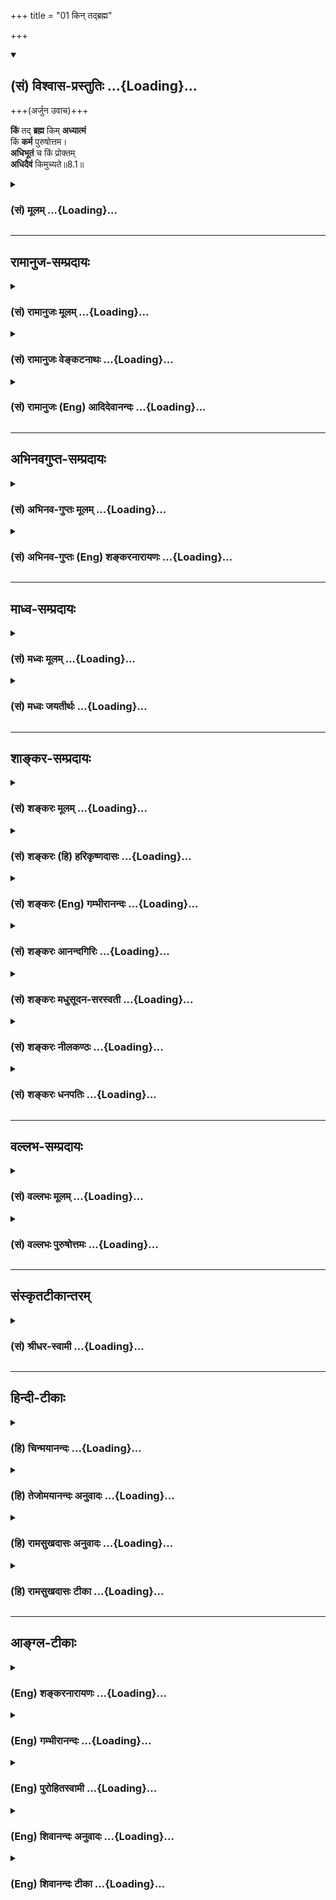 +++
title = "01 किन् तद्ब्रह्म"

+++
<div class="js_include" newlevelforh1="2" title="(सं) विश्वास-प्रस्तुतिः" unfilled url="/purANam_vaiShNavam/mahAbhAratam/06-bhIShma-parva/03-bhagavad-gItA-parva/saMskRtam/vishvAsa-prastutiH/08_axara-para-brahma-yo/01_kin_tadbrahma.md">
<details open><summary><h2>(सं) विश्वास-प्रस्तुतिः ...{Loading}...</h2></summary>

+++(अर्जुन उवाच)+++

**किं** तद् **ब्रह्म** किम् **अध्यात्मं**  
किं **कर्म** पुरुषोत्तम।  
**अधिभूतं** च किं प्रोक्तम्  
**अधिदैवं** किमुच्यते॥8.1॥
</details>
</div>
<div class="js_include collapsed" newlevelforh1="3" title="(सं) मूलम्" unfilled url="/purANam_vaiShNavam/mahAbhAratam/06-bhIShma-parva/03-bhagavad-gItA-parva/saMskRtam/mUlam/08_axara-para-brahma-yo/01_kin_tadbrahma.md">
<details><summary><h3>(सं) मूलम् ...{Loading}...</h3></summary>

अर्जुन उवाच  
किं तद्ब्रह्म किमध्यात्मं किं कर्म पुरुषोत्तम।  
अधिभूतं च किं प्रोक्तमधिदैवं किमुच्यते।।8.1।।
</details>
</div>


_________________
## रामानुज-सम्प्रदायः
<div class="js_include collapsed" newlevelforh1="3" title="(सं) रामानुजः मूलम्" unfilled url="/purANam_vaiShNavam/mahAbhAratam/06-bhIShma-parva/03-bhagavad-gItA-parva/saMskRtam/rAmAnujaH/mUlam/08_axara-para-brahma-yo/01_kin_tadbrahma.md">
<details><summary><h3>(सं) रामानुजः मूलम् ...{Loading}...</h3></summary>

सप्तमे परस्य ब्रह्मणो वासुदेवस्योपास्यत्वम् निखिलचेतनाचेतनवस्तुशेषित्वम्, कारणत्वम्, आधारत्वम्, सर्वशरीरतया सर्वप्रकारत्वेन सर्वशब्दवाच्यत्वम्, सर्वनियन्तृत्वम्, सर्वैश् च कल्याणगुणगणैस् तस्यैव परतरत्वम्, सत्त्वरजस्तमोमयैर् देहेन्द्रियत्वेन भोग्यत्वेन चावस्थितैर् भावैर् अनादिकालप्रवृत्तदुष्कृतप्रवाहहेतुकैस् तस्य तिरोधानम्, अत्युत्कृष्टसुकृतहेतुकभगवत्प्रपत्त्या सुकृततारतम्येन च प्रतिपत्तिवैशेष्याद् ऐश्वर्याक्षरयाथात्म्यभगवत्प्राप्त्यपेक्षयोपासकभेदम्, भगवन्तं प्रेप्सोर् नित्ययुक्ततयैकभक्तितया चात्यर्थपरमपुरुषप्रियत्वेन च श्रैष्ठ्यम् दुर्लभत्वं च प्रतिपाद्य एषां त्रयाणां ज्ञातव्योपादेयभेदांश् च प्रास्तौषीत् । इदानीम् अष्टमे प्रस्तुतान् ज्ञातव्योपादेयभेदान् विविनक्ति ॥

।।8.1।। अर्जुन उवाच -- जरामरणमोक्षाय भगवन्तम् आश्रित्य यतमानानां
ज्ञातव्यतया उक्तं **तद् ब्रह्म अध्यात्मं** च कर्म च **किम्** इति
वक्तव्यम् ऐश्वर्यार्थिनां ज्ञातव्यम् **अधिभूतम् अधिदैवं च किं** त्रयाणां
ज्ञातव्यः अधियज्ञशब्दनिर्दिष्टश्च **कः** तस्य च अधियज्ञभावः कथं
**प्रयाणकाले** च एभिः त्रिभिः **नियतात्मभिः कथं ज्ञेयः असि।**

</details>
</div>
<div class="js_include collapsed" newlevelforh1="3" title="(सं) रामानुजः वेङ्कटनाथः" unfilled url="/purANam_vaiShNavam/mahAbhAratam/06-bhIShma-parva/03-bhagavad-gItA-parva/saMskRtam/rAmAnujaH/venkaTanAthaH/08_axara-para-brahma-yo/01_kin_tadbrahma.md">
<details><summary><h3>(सं) रामानुजः वेङ्कटनाथः ...{Loading}...</h3></summary>

  
  
।।8.1।। सङ्गतिदर्शनायाह -- सप्तम इति। परस्य ब्रह्मणो
वासुदेवस्योपास्यत्वमिति -- मय्यासक्तमनाः \[7।1\] इत्यादेरथः तत्रैव
ह्युपासनं प्रस्तुतम्। तच्छेषतया चान्यत्सर्वमिहोच्यते। तस्यैव
प्रपञ्चनम्अहं सर्वस्य प्रभवः \[10।8\]वासुदेवः सर्वं \[7।19\]चतुर्विधा
भजन्ते माम् \[7।16\] इत्यादिभिः परस्तात्क्रियत इति
भावः। परस्येत्यादिभिरुपहितब्रह्मव्योमातीतादिपक्षप्रतिक्षेपः।
ब्रह्मशब्दस्य विशेषशब्दसमभिव्याहाराद्देवतान्तरव्यावृत्तिः।
वासुदेवशब्देनात्रावतारविशेषो वा
विवक्षितः। निखिलेत्यादिभिरुपास्यत्वपरब्रह्मत्वोपयुक्ताकारकथनम्। निखिलचेतनाचेतनवस्तुशेषित्वमितिभूमिरापः
\[7।4\] इत्यादेः श्लोकद्वयस्यार्थः। निखिलशब्देन
कार्यकारणादिरूपावस्थासङ्ग्रहात् कार्यभूतब्रह्मरुद्रादेरपि क्रोडीकारः।
कारणत्वम्एतद्योनीनि \[7।6\] इति श्लोकस्यार्थः। मत्तः परतरं नान्यत्
\[7।7\] इत्युक्तस्य परत्वस्यमामेभ्यः परम् \[7।13\] इत्यत्रोपयुक्ततया
तत्रैवोदाहर्तुमत्र तदतिक्रमेणमयि सर्वम् \[7।7\]
इत्याद्युक्ताधारत्वोपादानम्। रसोऽहम् \[7।8\] इत्यादिसामानाधिकरण्यफलितं
सर्वशब्दवाच्यत्वम्। तत्र हेतुराधारत्वादिविशेषसिद्धं सर्वशरीरकत्वम्। एवं
शेषित्वाद्यनुवादेन
वक्ष्यमाणतत्तदधिकारिप्राप्यवस्तुविशेषसामानाधिकरण्यस्यापि
शरीरात्मभावहेतुकत्वं दर्शितम्। मत्त एवेति तान्विद्धि \[7।12\] इत्यादिषु
प्रवृत्तितादधीन्यस्यापि विवक्षितत्वात्सिद्धं
सर्वनियन्तृत्वम्। सवश्चेत्यनेनानिर्दिष्टानामन्येषां च आभिप्रायिकाणां
सङ्ग्रहः। तस्यैवेत्यवधारणेननान्यत्किञ्चिदस्ति \[7।7\] इत्यस्यार्थ
उक्तः। त्रिभिर्गुणमयैः \[7।13\] इति श्लोकस्य
सार्धस्यार्थःसत्त्वेत्यादिनोक्तः। मामेव \[7।14\] इत्याद्युक्तप्रपत्तेः
सुकृतविशेषहेतुकत्वम्। जनाः सुकृतिनः \[7।16\] इत्यनेन
दर्शितमाहअत्युत्कृष्टसुकृतेति। न मां दुष्कृतिनः \[7।15\] इत्यादेः
पूर्वोक्ततिरोधानप्रकारविशेषकथनरूपत्वात्सुकृतिप्रशंसाशेषत्वाच्च
तदर्थोऽत्र पृथङ्गोपात्तः। चतुर्विधाः \[7।16\]
इत्यादिकंसुकृततारतम्येनेत्यादिनाऽनुसंहितम्। उपासकभेदं चेत्यन्वयः। तेषां
ज्ञानी \[7।17\] इत्यादेः श्लोकद्वयस्यार्थोभगवन्तमित्यादिनोक्तः। बहूनां
जन्मनाम् \[7।19\] इत्यादिनासर्गे यान्ति परन्तप \[7।27\] इत्यन्तेन
सिद्धमाहदुर्लभत्वमिति। येषां तु \[7।28\] इत्यादेरध्यायशेषस्य अर्थमाह --
एषां त्रयाणामिति। ज्ञातव्यमिह सिद्धरूपं विवक्षितम्। उपादेयं अनुष्ठेयम्।
एतेनस्वयाथात्म्यम् \[गी.सं.11\] इत्यादिसङ्ग्रहश्लोकस्यार्थोऽपि
प्रपञ्चितः। अयं त्वष्टमस्य
सङ्ग्रहःऐश्वर्याक्षरयाथात्म्यभगवच्चरणार्थिनाम्। वेद्योपादेयभावानामष्टमे
भेद उच्यते \[गी.सं.12\] इति। अत्र
भेदोक्तेरध्यायार्थत्वात्स्वरूपप्रस्तावः प्रागेव कृत इति
दर्शितम्। ,प्रस्तुतप्रपञ्चनमिति सङ्गतिमाह -- इदानीमिति।
जीवस्वरूपादिज्ञातव्यस्योपासनाद्यनुष्ठेयस्य च भेदजिज्ञासयाऽर्जुन उवाच --
किं तदिति। आर्तो जिज्ञासुः \[7।16\] इत्यादिना
प्रागेवाधिकारित्रयस्योक्तत्वात्जरामरणमोक्षाय \[7।29\] इत्यादिषु
यच्छब्दावृत्तिसामर्थ्यादर्थस्वभावाच्चाधिकारिभेदस्तेषां
ज्ञातव्योपादेयवस्तुप्रतिनियमश्चार्जुनेन ज्ञातः तत्रैव विशेषबुभुत्सयाऽय
प्रश्नः। वक्ष्यते च विशेषः। ततश्चकिं तद्ब्रह्म
इत्यर्धमक्षरयाथात्म्यार्थिविषयम् अधिभूते च
इत्यर्धमैश्वर्यार्थिविषयम्अधियज्ञः इति श्लोकस्तु अर्थस्वभावात् त्रयाणां
साधारण इति विविनक्ति -- जरामरणेति। कथमिति प्रकारप्रश्नेअधियज्ञभाव
इत्यर्थलब्धम्। अत्र इत्येतच्छब्दः शास्त्रसन्निध्युपाधिकः तच्चोत्तरग्रन्थे
व्याख्यास्यति -- अत्र इन्द्रादौ मम देहभूते इति। अस्मिन् इतीदंशब्दस्तु
स्वप्रत्यक्षसन्निध्युपाधिकः प्रत्यक्षा हीन्द्रादयोऽपि प्रष्टुरर्जुनस्य।
एतच्छब्देदंशब्दयोश्चैकस्मिन्वाक्ये सामानाधिकरण्येन प्रयोगो दृश्यते -- स
एष द्वाभ्यां दर्शनीभ्यां विराड्भ्यामनयोर्द्वाविंशयोर्द्विवचनयोरयं पुरुषः
प्रतिष्ठितः इत्यादौ। यद्वाअत्र इति यज्ञस्वरूपपरामर्शः नियतात्मत्वं
त्रयाणामपेक्षितम् अत्र बहुवचनमधिकारित्रयपरमित्यभिप्रायेणोक्तम् --
एभिस्त्रिभिरिति।

</details>
</div>
<div class="js_include collapsed" newlevelforh1="3" title="(सं) रामानुजः (Eng) आदिदेवानन्दः" unfilled url="/purANam_vaiShNavam/mahAbhAratam/06-bhIShma-parva/03-bhagavad-gItA-parva/saMskRtam/rAmAnujaH/english/AdidevAnandaH/08_axara-para-brahma-yo/01_kin_tadbrahma.md">
<details><summary><h3>(सं) रामानुजः (Eng) आदिदेवानन्दः ...{Loading}...</h3></summary>

8.1 8.2 Arjuna said What are that brahman, Adhyatma and Karma which have
been mentioned as what should be known by those who aspire for release
from old age and death while they take refuge with the Lord; What are
Adhibuta and Adhidaiva, which should be known by the aspirants for
wealth; Who is Adhiyajna that is to be known by the three groups as
their dying hour. In what manner are You to be known by these three
groups who are self-controlled;

</details>
</div>


_________________
## अभिनवगुप्त-सम्प्रदायः
<div class="js_include collapsed" newlevelforh1="3" title="(सं) अभिनव-गुप्तः मूलम्" unfilled url="/purANam_vaiShNavam/mahAbhAratam/06-bhIShma-parva/03-bhagavad-gItA-parva/saMskRtam/abhinava-guptaH/mUlam/08_axara-para-brahma-yo/01_kin_tadbrahma.md">
<details><summary><h3>(सं) अभिनव-गुप्तः मूलम् ...{Loading}...</h3></summary>

।।8.1 -- 8.2।। ते ब्रह्म तद्विदुः इत्यादिना यत् भगवता उपक्षिप्तं तत्
प्रश्ननवकपूर्वकं +++(S पूर्वं)+++ निर्णयति ( निर्णाययति N निर्वर्णयति) --किं
तद् ब्रह्मेति। अधियज्ञ इति। अधियज्ञः कथम् \[कश्च\] कोऽत्र देहे तिष्ठति
इति शेषः।

</details>
</div>
<div class="js_include collapsed" newlevelforh1="3" title="(सं) अभिनव-गुप्तः (Eng) शङ्करनारायणः" unfilled url="/purANam_vaiShNavam/mahAbhAratam/06-bhIShma-parva/03-bhagavad-gItA-parva/saMskRtam/abhinava-guptaH/english/shankaranArAyaNaH/08_axara-para-brahma-yo/01_kin_tadbrahma.md">
<details><summary><h3>(सं) अभिनव-गुप्तः (Eng) शङ्करनारायणः ...{Loading}...</h3></summary>

8.1 See Comment under 8.2

</details>
</div>


_________________
## माध्व-सम्प्रदायः
<div class="js_include collapsed" newlevelforh1="3" title="(सं) मध्वः मूलम्" unfilled url="/purANam_vaiShNavam/mahAbhAratam/06-bhIShma-parva/03-bhagavad-gItA-parva/saMskRtam/madhvaH/mUlam/08_axara-para-brahma-yo/01_kin_tadbrahma.md">
<details><summary><h3>(सं) मध्वः मूलम् ...{Loading}...</h3></summary>

।।8.1 -- 8.2।। नमः श्रीमते कृष्णाय। ँ़
मरणकालकर्त्तव्यगत्याद्यस्मिन्नध्याय उपदिशति।

</details>
</div>
<div class="js_include collapsed" newlevelforh1="3" title="(सं) मध्वः जयतीर्थः" unfilled url="/purANam_vaiShNavam/mahAbhAratam/06-bhIShma-parva/03-bhagavad-gItA-parva/saMskRtam/madhvaH/jayatIrthaH/08_axara-para-brahma-yo/01_kin_tadbrahma.md">
<details><summary><h3>(सं) मध्वः जयतीर्थः ...{Loading}...</h3></summary>

।।8.1 -- 8.2।। अध्यायस्यावान्तरप्रतिपाद्यमर्थमाह -- **मरणे**ति। गम्यत इति
गतिः। आदिपदेन मार्गादिकम्। मरणकालकर्तव्यं च गतिश्च ते आदी यस्य
तत्तथोक्तम्। कर्तव्यस्मरणविषयत्वगम्यत्वादिरूपो भगवन्महिमैव वर्ण्यत इति
षट्कान्तर्भावसिद्धिः। उक्तव्याख्यानपूर्वकमिति चोपस्कर्तव्यम्
तेनानन्तर्यलक्षणाऽपि सङ्गतिः सिद्धा तत्प्रसङ्गेनैव
मरणकालकर्तव्याद्युपदेशात्।

</details>
</div>


_________________
## शाङ्कर-सम्प्रदायः
<div class="js_include collapsed" newlevelforh1="3" title="(सं) शङ्करः मूलम्" unfilled url="/purANam_vaiShNavam/mahAbhAratam/06-bhIShma-parva/03-bhagavad-gItA-parva/saMskRtam/shankaraH/mUlam/08_axara-para-brahma-yo/01_kin_tadbrahma.md">
<details><summary><h3>(सं) शङ्करः मूलम् ...{Loading}...</h3></summary>

‘ते ब्रह्म तद्विदुः कृत्स्नम्’ (भ. गी. ७ । २९) इत्यादिना भगवता अर्जुनस्य प्रश्नबीजानि उपदिष्टानि । अतः तत्प्रश्नार्थम् अर्जुनः उवाच —

</details>
</div>
<div class="js_include collapsed" newlevelforh1="3" title="(सं) शङ्करः (हि) हरिकृष्णदासः" unfilled url="/purANam_vaiShNavam/mahAbhAratam/06-bhIShma-parva/03-bhagavad-gItA-parva/saMskRtam/shankaraH/hindI/harikRShNadAsaH/08_axara-para-brahma-yo/01_kin_tadbrahma.md">
<details><summary><h3>(सं) शङ्करः (हि) हरिकृष्णदासः ...{Loading}...</h3></summary>

।।8.1।। ते ब्रह्म तद्विदुः कृत्स्नम् इत्यादि वचनोंसे ( पूर्वाध्यायमें )
भगवान्ने अर्जुनके लिये प्रश्नके बीजोंका उपदेश किया था अतः उन प्रश्नोंको
पूछनेके लिये अर्जुन बोला --, हे पुरुषोत्तम वह ब्रह्मतत्त्व क्या है
अध्यात्म क्या है कर्म क्या है अधिभूत किसको कहते हैं अधिदैव किसको कहते
हैं हे मधुसूदन इस देहमें अधियज्ञ कौन है और कैसे है तथा संयतचित्तवाले
योगियोंद्वारा आप मरणकालमें किस प्रकार जाने जा सकते हैं।

</details>
</div>
<div class="js_include collapsed" newlevelforh1="3" title="(सं) शङ्करः (Eng) गम्भीरानन्दः" unfilled url="/purANam_vaiShNavam/mahAbhAratam/06-bhIShma-parva/03-bhagavad-gItA-parva/saMskRtam/shankaraH/english/gambhIrAnandaH/08_axara-para-brahma-yo/01_kin_tadbrahma.md">
<details><summary><h3>(सं) शङ्करः (Eng) गम्भीरानन्दः ...{Loading}...</h3></summary>

8.1 See Commentary under 8.2.

</details>
</div>
<div class="js_include collapsed" newlevelforh1="3" title="(सं) शङ्करः आनन्दगिरिः" unfilled url="/purANam_vaiShNavam/mahAbhAratam/06-bhIShma-parva/03-bhagavad-gItA-parva/saMskRtam/shankaraH/AnandagiriH/08_axara-para-brahma-yo/01_kin_tadbrahma.md">
<details><summary><h3>(सं) शङ्करः आनन्दगिरिः ...{Loading}...</h3></summary>

।।8.1।। सप्तमाध्यायान्तेयेषां त्वन्तगतं पापम् इत्यादिना येषां
ब्रह्मादीनामनुसंधानमुक्तं यच्च प्रयाणकाले भगवतः स्मरणं दर्शितं तदिदं
जिज्ञासमानः सन्पृच्छतीति प्रश्नसमुदायमवतारयति -- **ते ब्रह्मेति।**
प्रश्नबीजानि तद्विषयभूतानि ब्रह्मादीनि वस्तूनीति यावत्।
बुभुत्सितविषयप्रतिलम्भानन्तरं तेषां प्रश्नद्वारा निर्णयार्थमाह -- **अत
इति।** यदुक्तं ते ब्रह्म तद्विदुरिति तत्किं सोपाधिकं निरुपाधिकं वा
ब्रह्मशब्दस्योभयत्रापि संभवादिति मत्वाह -- **किं तदिति।** यच्चोक्तं
कृत्स्नमध्यात्ममिति तत्रात्मानं देहमधिकृत्य तस्मिन्नधिष्ठाने
तिष्ठतीत्यध्यात्मशब्देन श्रोत्रादिकरणग्रामो वा प्रत्यग्भूतं ब्रह्मैव वा
विवक्षितमित्याह -- **किमध्यात्ममिति।**विज्ञानं यज्ञं तनुते। कर्माणि
तनुतेऽपि च इति श्रुतौ कर्मणो द्वैविध्यनिर्धारणात्कर्म चाखिलमित्यत्र
कीदृक्कर्म गृहीतमिति पृच्छति -- **किमिति।** क्षराक्षराभ्यां
कार्यकारणाभ्यामतीतस्य भगवतो न किंचिद्वेद्यमस्तीति सूचयति --
**पुरुषोत्तमेति।** साधिभूताधिदैवमित्यत्राधिभूतशब्देन पृथिव्यादिषु भूतेषु
वर्तमानं किंचिदेव गृह्यते किंवा समस्तमेव कार्यमिति निर्दिधारयिषया
पृच्छति -- **अधिभूतमिति।** अधिदैवमिति च दैवतविषयमनुध्यानं वा
दैवतेष्वादित्यमण्डलादिषु वर्तमानं चैतन्यं वा जिघृक्षितमिति प्रश्नान्तरं
प्रस्तौति -- **अधिदैवमिति।**

</details>
</div>
<div class="js_include collapsed" newlevelforh1="3" title="(सं) शङ्करः मधुसूदन-सरस्वती" unfilled url="/purANam_vaiShNavam/mahAbhAratam/06-bhIShma-parva/03-bhagavad-gItA-parva/saMskRtam/shankaraH/madhusUdana-sarasvatI/08_axara-para-brahma-yo/01_kin_tadbrahma.md">
<details><summary><h3>(सं) शङ्करः मधुसूदन-सरस्वती ...{Loading}...</h3></summary>

।।8.1।। , चतुर्षु भगवत्प्रियेष्वपि मतोऽधिकं यः प्रभोरुदारपदतः परः समचकार
तं मामयम्।  
  
परोपनिषदर्थदैरमलवाक्यदीपैस्तमो निवार्य परमं भजे तमिह काशिराजं
गुरुम्।। पूर्वाध्यायान्तेते ब्रह्म तद्विदुः कृत्स्नमध्यात्मं कर्म चाखिलम्
इत्यादिना सार्धश्लोकेन सप्त पदार्था ज्ञेयत्वेन भगवता सूत्रितास्तेषां
वृत्तिस्थानीयोऽयमष्टमोऽध्याय आरभ्यते। तत्र सूत्रितानि सप्त वस्तूनि
विशेषतो बुभुत्समानः श्लोकाभ्यामर्जुन उवाच -- तत् ज्ञेयत्वेनोक्तं ब्रह्म
किं सोपाधिकं निरुपाधिकं वा एवमात्मानं देहमधिकृत्य तस्मिन्नधिष्ठाने
तिष्ठतीत्यध्यात्मं किं श्रोत्रादिकरणग्रामो वा प्रत्यक्चैतन्यं वा तथा
कर्म चाखिलमित्यत्र किं कर्म यज्ञरूपमन्यद्वाविज्ञानं यज्ञं तनुते। कर्माणि
तनुतेऽपि च इति श्रुतौ द्वैविध्यश्रवणात्। तव मम च समत्वात्कथं त्वं मां
पृच्छसीति शङ्कामपनुदन्सर्वपुरुषेभ्य उत्तमस्य सर्वज्ञस्य तव न
किंचिदज्ञेयमिति संबोधनेन सूचयति हे पुरुषोत्तमेति। अधिभूतं च किं प्रोक्तं
पृथिव्यादिभूतमधिकृत्य यत्किंचित्कार्यमधिभूतपदेन विवक्षितं किं वा
समस्तमेव कार्यजातम्। चकारः सर्वेषां प्रश्नानां समुच्चयार्थः। अधिदैवं
किमुच्यते देवताविषयमनुध्यानं वा सर्वदैवतेष्वादित्यमण्डलादिष्वनुस्यूतं
चैतन्यं वां।

</details>
</div>
<div class="js_include collapsed" newlevelforh1="3" title="(सं) शङ्करः नीलकण्ठः" unfilled url="/purANam_vaiShNavam/mahAbhAratam/06-bhIShma-parva/03-bhagavad-gItA-parva/saMskRtam/shankaraH/nIlakaNThaH/08_axara-para-brahma-yo/01_kin_tadbrahma.md">
<details><summary><h3>(सं) शङ्करः नीलकण्ठः ...{Loading}...</h3></summary>

।।8.1।। पूर्वस्मिन्नध्याये मायोपहितं ब्रह्म जगत्कारणमुक्तं  
  
तच्चोत्तमानामनुपाधिब्रह्मप्रतिपत्तावुपलक्षणं मध्यमानामुपास्यं चेति मत्वा
प्रतिपत्तव्यं ब्रह्म तद्विषय एकः उपासनाविषयाश्च षट् एवं सप्त
प्रश्नविषयास्ते ब्रह्म तद्विदुरित्यध्यायान्ते सार्धश्लोकेन भगवता
सूत्रितास्तद्वृत्तिरूपोऽयमध्याय आरभ्यते। तत्र सूत्रितानां
ब्रह्मादिशब्दानामर्थं बुभुत्सुरर्जुन उवाच। किं तत्कृत्स्नं ब्रह्मेति
प्रथमः प्रश्नः। शेषः स्पष्टार्थः श्लोकः।

</details>
</div>
<div class="js_include collapsed" newlevelforh1="3" title="(सं) शङ्करः धनपतिः" unfilled url="/purANam_vaiShNavam/mahAbhAratam/06-bhIShma-parva/03-bhagavad-gItA-parva/saMskRtam/shankaraH/dhanapatiH/08_axara-para-brahma-yo/01_kin_tadbrahma.md">
<details><summary><h3>(सं) शङ्करः धनपतिः ...{Loading}...</h3></summary>

।।8.1।। सप्तमाध्यायान्ते ते ब्रह्म तद्विदुरित्यादिसार्धेनार्जुनस्य
प्रश्नबीजानि भगवतोक्तानि अतस्तत्प्रश्नार्थमर्जुन उवाच -- किमित्यादिना।
ते ब्रह्म तद्विदुः कृत्स्त्रमिति यदुक्तं तत्किं सगुणमुत निर्गुणं।
ब्रह्मशब्दस्योभयत्रापि संभवात्। यच्चोक्तं कृत्स्त्रमध्यात्ममिति
तत्रात्मानं देहमधिकृत्य तस्मिन्नाधिष्ठाने तिष्ठतीत्यध्यात्मशब्देन किं
त्वगादीन्द्रियसमुदायो विवक्षित उत प्रत्यगात्मैव। विज्ञानं यज्ञं तनुते।
कर्माणि तनुतेऽपि च इति श्रुतौ कर्मद्वैविध्यश्रवणात्कर्म चाखिलमित्यत्रापि
कीदृक्वकर्म विवक्षितं किं लौकिकमुत वैदिकं यज्ञादि रुपं। पुरुषोत्तमस्य न
किंचिदज्ञातमिति सूचयन्नाह -- पुरुषोत्तमेति। अधिभूतं च किं प्रोक्तं
भूतेष्वाकाशादिषु वर्तमानं किंचिदेव गृह्यते उत सर्वमेव कार्यं। अधिदैवं
किमुच्यते किं देवताविषयमनुध्यानमुतादित्यमण्डलादिषु वर्तमानं चैतन्यम्।

</details>
</div>


_________________
## वल्लभ-सम्प्रदायः
<div class="js_include collapsed" newlevelforh1="3" title="(सं) वल्लभः मूलम्" unfilled url="/purANam_vaiShNavam/mahAbhAratam/06-bhIShma-parva/03-bhagavad-gItA-parva/saMskRtam/vallabhaH/mUlam/08_axara-para-brahma-yo/01_kin_tadbrahma.md">
<details><summary><h3>(सं) वल्लभः मूलम् ...{Loading}...</h3></summary>

।।8.1।। ब्रह्मकर्मादिकं प्राज्ञैर्विज्ञेयं नास्मदादिभिः। इति जिज्ञासया
पार्थः सन्दिहानोऽथ पृच्छति।।1।। अर्जुन उवाच -- किं तद्ब्रह्मेति
द्वाभ्याम्। पूर्वेषां यत् ज्ञेयतयोक्तं तद्ब्रह्म किमध्यात्मं कर्म वा
किमिति वक्तव्यम् अग्रिमाणां च ज्ञेयमधिभूतमधिदैवं च किम्।

</details>
</div>
<div class="js_include collapsed" newlevelforh1="3" title="(सं) वल्लभः पुरुषोत्तमः" unfilled url="/purANam_vaiShNavam/mahAbhAratam/06-bhIShma-parva/03-bhagavad-gItA-parva/saMskRtam/vallabhaH/puruShottamaH/08_axara-para-brahma-yo/01_kin_tadbrahma.md">
<details><summary><h3>(सं) वल्लभः पुरुषोत्तमः ...{Loading}...</h3></summary>

  
  
।।8.1।। पूर्वोक्तब्रह्मकर्मादिरूपजिज्ञासुरर्जुनः। पृष्टवान् स्पष्टमेतस्य
कृष्ण उत्तरमुक्तवान्।।1।।  
  
पूर्वाध्यायान्ते भगवताते ब्रह्म \[7।29\] इत्यादिना समपदार्थज्ञानमुक्तं
भक्तानाम् तत्स्वरूपजिज्ञासुरर्जुनः प्रभुं विज्ञापयामास -- अर्जुन उवाच
किं तद्ब्रह्मेति द्वयेन। हे पुरुषोत्तम तद्ब्रह्म यदुक्तं तत्किम्
अध्यात्मं किं कर्म किं च पुनः अधिभूतं किं प्रोक्तं च पुनः अधिदैवं
किमुच्यते अधियज्ञः यज्ञाधिष्ठाता फलदाता कः। अत्र उक्तप्रकारेषु कथं केन
प्रकारेण नियतात्मभिरनन्यैकपरिचित्तैर्ज्ञेयोऽसि। हे मधुसूदन
सर्वानिष्टनिवर्तक अस्मिन् देहे प्रयाणकाले अन्तकाले कथं केन प्रकारेण
ज्ञेयोऽसि। अत्रायं भावः -- पुरुषोत्तमेति सम्बोधनेन त्वमेव पुरुषोत्तमः
त्वत्तः पराभावात्। कथं तद्ब्रह्मेत्युक्तम् आधिदैविकं तु त्वत्स्वरूपमेव
अतस्त्वत्तोऽन्याधिदैवं किम् अध्यात्मादयस्तु हीना एव
तेषां ज्ञानं किं प्रयोजनकम् सेवा च कथं कार्या इत्यादिव्यञ्जितम्।
मधुसूदनेति सम्बोधनेन त्वदीयानां मरणादिभयाभावे तत्समये त्वं कथं
स्वज्ञानमुक्तवानिति ज्ञापितमिति भावः।

</details>
</div>


_________________
## संस्कृतटीकान्तरम्
<div class="js_include collapsed" newlevelforh1="3" title="(सं) श्रीधर-स्वामी" unfilled url="/purANam_vaiShNavam/mahAbhAratam/06-bhIShma-parva/03-bhagavad-gItA-parva/saMskRtam/shrIdhara-svAmI/08_axara-para-brahma-yo/01_kin_tadbrahma.md">
<details><summary><h3>(सं) श्रीधर-स्वामी ...{Loading}...</h3></summary>

।।8.1।। ब्रह्मकर्माधिभूतादि विदुः कृष्णैकचेतसः। इत्युक्तं ब्रह्मकर्मादि
स्पष्टमष्टम उच्यते।।1।।  
  
पूर्वाध्यायान्ते भगवतोपक्षिप्तानां ब्रह्माध्यात्मादिसप्तानां पदार्थानां
तत्त्वं जिज्ञासुरर्जुन उवाच **-- किं तद्ब्रह्मेति द्वाभ्याम्।**
स्पष्टोऽर्थः।

</details>
</div>


_________________
## हिन्दी-टीकाः
<div class="js_include collapsed" newlevelforh1="3" title="(हि) चिन्मयानन्दः" unfilled url="/purANam_vaiShNavam/mahAbhAratam/06-bhIShma-parva/03-bhagavad-gItA-parva/hindI/chinmayAnandaH/08_axara-para-brahma-yo/01_kin_tadbrahma.md">
<details><summary><h3>(हि) चिन्मयानन्दः ...{Loading}...</h3></summary>

।।8.1।। No commentary.

</details>
</div>
<div class="js_include collapsed" newlevelforh1="3" title="(हि) तेजोमयानन्दः अनुवादः" unfilled url="/purANam_vaiShNavam/mahAbhAratam/06-bhIShma-parva/03-bhagavad-gItA-parva/hindI/tejomayAnandaH/anuvAdaH/08_axara-para-brahma-yo/01_kin_tadbrahma.md">
<details><summary><h3>(हि) तेजोमयानन्दः अनुवादः ...{Loading}...</h3></summary>

।।8.1।। अर्जुन ने कहा -हे पुरुषोत्तम ! वह ब्रह्म क्या है अध्यात्म क्या
है; तथा कर्म क्या है; और अधिभूत नाम से क्या कहा गया है; तथा अधिदैव नाम
से क्या कहा जाता है,

</details>
</div>
<div class="js_include collapsed" newlevelforh1="3" title="(हि) रामसुखदासः अनुवादः" unfilled url="/purANam_vaiShNavam/mahAbhAratam/06-bhIShma-parva/03-bhagavad-gItA-parva/hindI/rAmasukhadAsaH/anuvAdaH/08_axara-para-brahma-yo/01_kin_tadbrahma.md">
<details><summary><h3>(हि) रामसुखदासः अनुवादः ...{Loading}...</h3></summary>

।।8.1 -- 8.2।। अर्जुन बोले -- हे पुरुषोत्तम ! वह ब्रह्म क्या है;
अध्यात्म क्या है; कर्म क्या है; अधिभूत किसको कहा गया है; और अधिदैव किसको
कहा जाता है; यहाँ अधियज्ञ कौन है और वह इस देहमें कैसे है; हे मधूसूदन !
नियतात्मा (वशीभूत अंतःकरण वाले) मनुष्यके द्वारा अन्तकालमें आप कैसे
जाननेमें आते हैं;

</details>
</div>
<div class="js_include collapsed" newlevelforh1="3" title="(हि) रामसुखदासः टीका" unfilled url="/purANam_vaiShNavam/mahAbhAratam/06-bhIShma-parva/03-bhagavad-gItA-parva/hindI/rAmasukhadAsaH/TIkA/08_axara-para-brahma-yo/01_kin_tadbrahma.md">
<details><summary><h3>(हि) रामसुखदासः टीका ...{Loading}...</h3></summary>

।।8.1।।***व्याख्या--***'**पुरुषोत्तम किं तद्ब्रह्म'--** हे पुरुषोत्तम
वह ब्रह्म क्या है अर्थात् ब्रह्म शब्दसे क्या समझना चाहिये'

</details>
</div>


_________________
## आङ्ग्ल-टीकाः
<div class="js_include collapsed" newlevelforh1="3" title="(Eng) शङ्करनारायणः" unfilled url="/purANam_vaiShNavam/mahAbhAratam/06-bhIShma-parva/03-bhagavad-gItA-parva/english/shankaranArAyaNaH/08_axara-para-brahma-yo/01_kin_tadbrahma.md">
<details><summary><h3>(Eng) शङ्करनारायणः ...{Loading}...</h3></summary>

8.1. Arjuna Said What is that Brahman ; What is termed the
Lord-of-the-self (adhyatma) ; What is action ; O the Best-of-persons !
What is stated to be the Lord-of -material-things (adhibhuta) ; What is
called Lord-of-divinities (adhidaiva) ;

</details>
</div>
<div class="js_include collapsed" newlevelforh1="3" title="(Eng) गम्भीरानन्दः" unfilled url="/purANam_vaiShNavam/mahAbhAratam/06-bhIShma-parva/03-bhagavad-gItA-parva/english/gambhIrAnandaH/08_axara-para-brahma-yo/01_kin_tadbrahma.md">
<details><summary><h3>(Eng) गम्भीरानन्दः ...{Loading}...</h3></summary>

8.1 Arjuna said O supreme person, what is that Brahman; What is that
which exists in the individual plane; What is action; And what is that
which is said to exist in the physical plane; What is that which is said
to be existing in the divine plane;

</details>
</div>
<div class="js_include collapsed" newlevelforh1="3" title="(Eng) पुरोहितस्वामी" unfilled url="/purANam_vaiShNavam/mahAbhAratam/06-bhIShma-parva/03-bhagavad-gItA-parva/english/purohitasvAmI/08_axara-para-brahma-yo/01_kin_tadbrahma.md">
<details><summary><h3>(Eng) पुरोहितस्वामी ...{Loading}...</h3></summary>

8.1 "Arjuna asked: O Lord of Lords! What is that which men call the
Supreme Spirit, what is man's Spiritual Nature, and what is the Law;
What is Matter and what is Divinity;

</details>
</div>
<div class="js_include collapsed" newlevelforh1="3" title="(Eng) शिवानन्दः अनुवादः" unfilled url="/purANam_vaiShNavam/mahAbhAratam/06-bhIShma-parva/03-bhagavad-gItA-parva/english/shivAnandaH/anuvAdaH/08_axara-para-brahma-yo/01_kin_tadbrahma.md">
<details><summary><h3>(Eng) शिवानन्दः अनुवादः ...{Loading}...</h3></summary>

8.1 Arjuna said What is that Brahman; What is Adhyatma; What is action,
O best among men; What is declared to be Adhibhuta; And, what is
Adhidaiva said to be;

</details>
</div>
<div class="js_include collapsed" newlevelforh1="3" title="(Eng) शिवानन्दः टीका" unfilled url="/purANam_vaiShNavam/mahAbhAratam/06-bhIShma-parva/03-bhagavad-gItA-parva/english/shivAnandaH/TIkA/08_axara-para-brahma-yo/01_kin_tadbrahma.md">
<details><summary><h3>(Eng) शिवानन्दः टीका ...{Loading}...</h3></summary>

  
  
8.1 किम् what; तत् that; ब्रह्म Brahman; किम् what; अध्यात्मम् Adhytama;
किम् what; कर्म action; पुरुषोत्तम O best among men; अधिभूतम् Adhibhuta;
च and; किम् what; प्रोक्तम् declared; अधिदैवम् Adhidaiva; किम् what;
उच्यते is called.Commentary In the last two verses of the seventh
chapter Lord Krishna had used certain philosophical and technical terms
such as Adhyatma; Adhibhuta; Adhidaiva and Adhiyajna. Arjuna does not
understand the meaning of these terms. So he proceeds to ask the Lord
the above estions for their elucidation. Lord Krishna gives the answers
succinctly to the above estions in their order.Some treat this chapter
as Abhyasa Yoga because in this chapter verses 7; 8; 10; 12; 13 and 14
deal with spiritual practices. Verse 7 treats of Karma and Bhakti Yoga
combined (giving the hands to the service of humanity or society and
fixing the mind on the Lord). Verse 8 deals with Abhyasa Yoga. Verses
10; 12 and 13 treat of Hatha Yoga (how to raise the lifeforce t the Ajna
Chakra and the Sahasrara and the Brahmarandhra). Verse 14 treats of the
easy Yoga of constant Namasmarana or remembering the names of the Lord
constantly. This alone will help the spiritual aspirant to approach the
Lord easily.The nature of Brahman; the individual Self (Adhyatma); the
nature of action; the nature of the objective universe or phenomena
(Adhibhuta); knowledge of the shining ones (Adhidaiva); and the secret
of sacrifice (Adhiyajna) are described in this discourse. The perfect
sage will have perfect knowledge. He will have perfect knowledge of not
only the manifested Brahman but also of the transcendental Brahman and
the why of the universe; etc.

</details>
</div>
